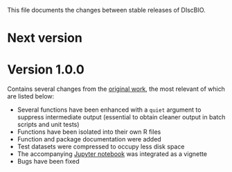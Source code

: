 This file documents the changes between stable releases of DIscBIO.

# Next version

# Version 1.0.0

Contains several changes from the [original work](https://github.com/SystemsBiologist/PSCAN), the most relevant of which are listed below:

- Several functions have been enhanced with a `quiet` argument to suppress intermediate output (essential to obtain cleaner output in batch scripts and unit tests)
- Functions have been isolated into their own R files
- Function and package documentation were added
- Test datasets were compressed to occupy less disk space
- The accompanying [Jupyter notebook](https://hub.gke.mybinder.org/user/systemsbiologist-pscan-tza36hyq/notebooks/DIscBIO.ipynb) was integrated as a vignette
- Bugs have been fixed